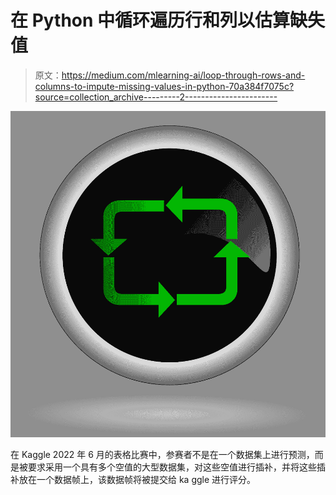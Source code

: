# 在 Python 中循环遍历行和列以估算缺失值

> 原文：<https://medium.com/mlearning-ai/loop-through-rows-and-columns-to-impute-missing-values-in-python-70a384f7075c?source=collection_archive---------2----------------------->

![](img/89db76945061cac5f20298295ce458d8.png)

在 Kaggle 2022 年 6 月的表格比赛中，参赛者不是在一个数据集上进行预测，而是被要求采用一个具有多个空值的大型数据集，对这些空值进行插补，并将这些插补放在一个数据帧上，该数据帧将被提交给 ka ggle 进行评分。